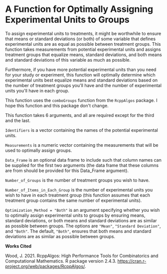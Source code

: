 # A Function for Optimally Assigning Experimental Units to Groups

To assign experimental units to treatments, it might be worthwhile to ensure that means or standard deviations (or both) of some variable that defines experimental units are as equal as possible between treatment groups. This function takes measurements from potential experimental units and assigns treatment groups that equalize means, standard deviations, and both means and standard deviations of this variable as much as possible.

Furthermore, if you have more potential experimental units than you need for your study or experiment, this function will optimally determine which experimental units best equalize means and standard deviations based on the number of treatment groups you'll have and the number of experimental units you'll have in each group.

This function uses the `comboGroups` function from the `RcppAlgos` package. I hope this function and this package don't change.

This function takes 6 arguments, and all are required except for the third and the last.

`Identifiers` is a vector containing the names of the potential experimental units.

`Measurements` is a numeric vector containing the measurements that will be used to optimally assign groups.

`Data_Frame` is an optional data frame to include such that column names can be supplied for the first two arguments (the data frame that these columns are from should be provided for this Data_Frame argument).

`Number_of_Groups` is the number of treatment groups you wish to have.

`Number_of_Items_in_Each_Group` is the number of experimental units you wish to have in each treatment group (this function assumes that each treatment group contains the same number of experimental units).

`Optimization_Method = "Both"` is an argument specifying whether you wish to optimally assign experimental units to groups by ensuring means, standard deviations, or both means and standard deviations are as similar as possible between groups. The options are `"Mean"`, `"Standard Deviation"`, and `"Both"`. The default, `"Both"`, ensures that both means and standard deviations are as similar as possible between groups.

<b>Works Cited</b>

Wood, J. 2021. RcppAlgos: High Performance Tools for Combinatorics and Computational Mathematics. R package version 2.4.3. <https://cran.r-project.org/web/packages/RcppAlgos/>.
